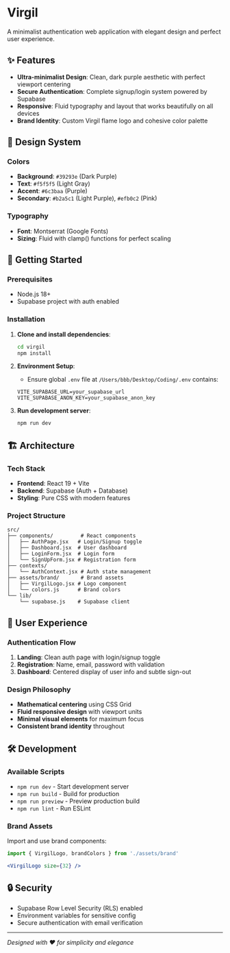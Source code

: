 # Virgil

A minimalist authentication web application with elegant design and perfect user experience.

## ✨ Features

- **Ultra-minimalist Design**: Clean, dark purple aesthetic with perfect viewport centering
- **Secure Authentication**: Complete signup/login system powered by Supabase
- **Responsive**: Fluid typography and layout that works beautifully on all devices
- **Brand Identity**: Custom Virgil flame logo and cohesive color palette

## 🎨 Design System

### Colors
- **Background**: `#39293e` (Dark Purple)
- **Text**: `#f5f5f5` (Light Gray)
- **Accent**: `#6c3baa` (Purple)
- **Secondary**: `#b2a5c1` (Light Purple), `#efb0c2` (Pink)

### Typography
- **Font**: Montserrat (Google Fonts)
- **Sizing**: Fluid with clamp() functions for perfect scaling

## 🚀 Getting Started

### Prerequisites
- Node.js 18+
- Supabase project with auth enabled

### Installation

1. **Clone and install dependencies**:
   ```bash
   cd virgil
   npm install
   ```

2. **Environment Setup**:
   - Ensure global `.env` file at `/Users/bbb/Desktop/Coding/.env` contains:
   ```
   VITE_SUPABASE_URL=your_supabase_url
   VITE_SUPABASE_ANON_KEY=your_supabase_anon_key
   ```

3. **Run development server**:
   ```bash
   npm run dev
   ```

## 🏗️ Architecture

### Tech Stack
- **Frontend**: React 19 + Vite
- **Backend**: Supabase (Auth + Database)
- **Styling**: Pure CSS with modern features

### Project Structure
```
src/
├── components/         # React components
│   ├── AuthPage.jsx   # Login/Signup toggle
│   ├── Dashboard.jsx  # User dashboard
│   ├── LoginForm.jsx  # Login form
│   └── SignUpForm.jsx # Registration form
├── contexts/
│   └── AuthContext.jsx # Auth state management
├── assets/brand/       # Brand assets
│   ├── VirgilLogo.jsx # Logo component
│   └── colors.js      # Brand colors
└── lib/
    └── supabase.js    # Supabase client
```

## 🎯 User Experience

### Authentication Flow
1. **Landing**: Clean auth page with login/signup toggle
2. **Registration**: Name, email, password with validation
3. **Dashboard**: Centered display of user info and subtle sign-out

### Design Philosophy
- **Mathematical centering** using CSS Grid
- **Fluid responsive design** with viewport units
- **Minimal visual elements** for maximum focus
- **Consistent brand identity** throughout

## 🛠️ Development

### Available Scripts
- `npm run dev` - Start development server
- `npm run build` - Build for production
- `npm run preview` - Preview production build
- `npm run lint` - Run ESLint

### Brand Assets
Import and use brand components:
```jsx
import { VirgilLogo, brandColors } from './assets/brand'

<VirgilLogo size={32} />
```

## 🔒 Security

- Supabase Row Level Security (RLS) enabled
- Environment variables for sensitive config
- Secure authentication with email verification

---

*Designed with ❤️ for simplicity and elegance*